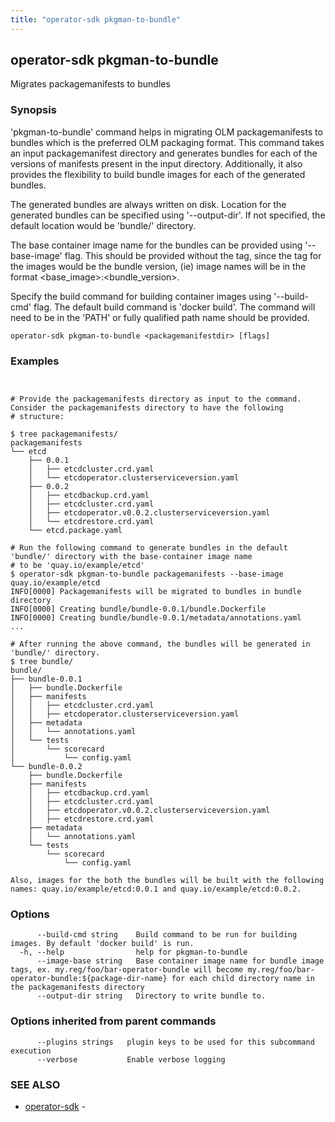 ```yaml
---
title: "operator-sdk pkgman-to-bundle"
---
```

## operator-sdk pkgman-to-bundle

Migrates packagemanifests to bundles

### Synopsis


'pkgman-to-bundle' command helps in migrating OLM packagemanifests to bundles which is the preferred OLM packaging format.
This command takes an input packagemanifest directory and generates bundles for each of the versions of manifests present in
the input directory. Additionally, it also provides the flexibility to build bundle images for each of the generated bundles.

The generated bundles are always written on disk. Location for the generated bundles can be specified using '--output-dir'. If not
specified, the default location would be 'bundle/' directory.

The base container image name for the bundles can be provided using '--base-image' flag. This should be provided without the tag, since the tag
for the images would be the bundle version, (ie) image names will be in the format &lt;base_image&gt;:&lt;bundle_version&gt;.

Specify the build command for building container images using '--build-cmd' flag. The default build command is 'docker build'. The command will
need to be in the 'PATH' or fully qualified path name should be provided.


```
operator-sdk pkgman-to-bundle <packagemanifestdir> [flags]
```

### Examples

```


# Provide the packagemanifests directory as input to the command. Consider the packagemanifests directory to have the following
# structure:

$ tree packagemanifests/
packagemanifests
└── etcd
    ├── 0.0.1
    │   ├── etcdcluster.crd.yaml
    │   └── etcdoperator.clusterserviceversion.yaml
    ├── 0.0.2
    │   ├── etcdbackup.crd.yaml
    │   ├── etcdcluster.crd.yaml
    │   ├── etcdoperator.v0.0.2.clusterserviceversion.yaml
    │   └── etcdrestore.crd.yaml
    └── etcd.package.yaml

# Run the following command to generate bundles in the default 'bundle/' directory with the base-container image name
# to be 'quay.io/example/etcd'
$ operator-sdk pkgman-to-bundle packagemanifests --base-image quay.io/example/etcd
INFO[0000] Packagemanifests will be migrated to bundles in bundle directory
INFO[0000] Creating bundle/bundle-0.0.1/bundle.Dockerfile
INFO[0000] Creating bundle/bundle-0.0.1/metadata/annotations.yaml
...

# After running the above command, the bundles will be generated in 'bundle/' directory.
$ tree bundle/
bundle/
├── bundle-0.0.1
│   ├── bundle.Dockerfile
│   ├── manifests
│   │   ├── etcdcluster.crd.yaml
│   │   ├── etcdoperator.clusterserviceversion.yaml
│   ├── metadata
│   │   └── annotations.yaml
│   └── tests
│       └── scorecard
│           └── config.yaml
└── bundle-0.0.2
    ├── bundle.Dockerfile
    ├── manifests
    │   ├── etcdbackup.crd.yaml
    │   ├── etcdcluster.crd.yaml
    │   ├── etcdoperator.v0.0.2.clusterserviceversion.yaml
    │   ├── etcdrestore.crd.yaml
    ├── metadata
    │   └── annotations.yaml
	└── tests
        └── scorecard
	        └── config.yaml

Also, images for the both the bundles will be built with the following names: quay.io/example/etcd:0.0.1 and quay.io/example/etcd:0.0.2.

```

### Options

```
      --build-cmd string    Build command to be run for building images. By default 'docker build' is run.
  -h, --help                help for pkgman-to-bundle
      --image-base string   Base container image name for bundle image tags, ex. my.reg/foo/bar-operator-bundle will become my.reg/foo/bar-operator-bundle:${package-dir-name} for each child directory name in the packagemanifests directory
      --output-dir string   Directory to write bundle to.
```

### Options inherited from parent commands

```
      --plugins strings   plugin keys to be used for this subcommand execution
      --verbose           Enable verbose logging
```

### SEE ALSO

* [operator-sdk](../operator-sdk)	 - 

